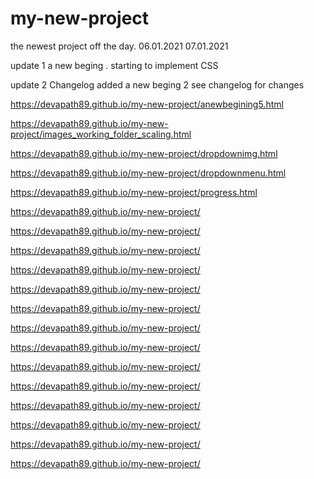 # my-new-project

the newest project off the day. 06.01.2021
07.01.2021

update 1 a new beging . starting to implement CSS


update 2
Changelog added 
a new beging 2  see changelog for changes



https://devapath89.github.io/my-new-project/anewbegining5.html

https://devapath89.github.io/my-new-project/images_working_folder_scaling.html

https://devapath89.github.io/my-new-project/dropdownimg.html

https://devapath89.github.io/my-new-project/dropdownmenu.html

https://devapath89.github.io/my-new-project/progress.html

https://devapath89.github.io/my-new-project/

https://devapath89.github.io/my-new-project/

https://devapath89.github.io/my-new-project/

https://devapath89.github.io/my-new-project/

https://devapath89.github.io/my-new-project/

https://devapath89.github.io/my-new-project/

https://devapath89.github.io/my-new-project/

https://devapath89.github.io/my-new-project/

https://devapath89.github.io/my-new-project/

https://devapath89.github.io/my-new-project/

https://devapath89.github.io/my-new-project/

https://devapath89.github.io/my-new-project/

https://devapath89.github.io/my-new-project/

https://devapath89.github.io/my-new-project/
